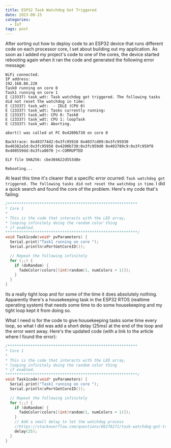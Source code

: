 ```yaml
---
title: ESP32 Task Watchdog Got Triggered
date: 2023-08-15
categories:
  - IoT
tags: post
---
```


After sorting out how to deploy code to an ESP32 device that runs different code on each processor core, I set about building out my application. As soon as I added my project's code to one of the cores, the device started rebooting again when it ran the code and generated the following error message:

```shell
WiFi connected.
IP address: 
192.168.86.220
Task0 running on core 0
Task1 running on core 1
E (23337) task_wdt: Task watchdog got triggered. The following tasks did not reset the watchdog in time:
E (23337) task_wdt:  - IDLE (CPU 0)
E (23337) task_wdt: Tasks currently running:
E (23337) task_wdt: CPU 0: Task0
E (23337) task_wdt: CPU 1: loopTask
E (23337) task_wdt: Aborting.

abort() was called at PC 0x4200b730 on core 0

Backtrace: 0x403774d2:0x3fc95910 0x4037cd09:0x3fc95930 0x40382a5d:0x3fc95950 0x4200b730:0x3fc959d0 0x403789c9:0x3fc959f0 0x400559dd:0x3fca8070 |<-CORRUPTED

ELF file SHA256: cbe304622d553d8e

Rebooting...
```

At least this time it's clearer that a specific error ocurred: `Task watchdog got triggered. The following tasks did not reset the watchdog in time`. I did a quick search and found the core of the problem. Here's my code that's failing:


```c
/*********************************************************
* Core 1
* 
* This is the code that interacts with the LED array, 
* looping infinitely doing the random color thing 
* if enabled.
**********************************************************/
void Task1code(void* pvParameters) {
  Serial.print("Task1 running on core ");
  Serial.println(xPortGetCoreID());

  // Repeat the following infinitely
  for (;;) {
    if (doRandom) {
      fadeColor(colors[(int)random(1, numColors + 1)]);
    } 
  }
}
```

Its a really tight loop and for some of the time it does absolutely nothing. Apparently there's a housekeeping task in the ESP32 RTOS (realtime operating system) that needs some time to do some housekeeping and my tight loop kept it from doing so. 

What I need is for the code to give housekeeping tasks some time every loop, so what I did was add a short delay (25ms) at the end of the loop and the error went away. Here's the updated code (with a link to the article where I found the error):

```c
/*********************************************************
* Core 1
* 
* This is the code that interacts with the LED array, 
* looping infinitely doing the random color thing 
* if enabled.
**********************************************************/
void Task1code(void* pvParameters) {
  Serial.print("Task1 running on core ");
  Serial.println(xPortGetCoreID());

  // Repeat the following infinitely
  for (;;) {
    if (doRandom) {
      fadeColor(colors[(int)random(1, numColors + 1)]);
    }
    // Add a small delay to let the watchdog process
    //https://stackoverflow.com/questions/66278271/task-watchdog-got-triggered-the-tasks-did-not-reset-the-watchdog-in-time
    delay(25);
  }
}
```
